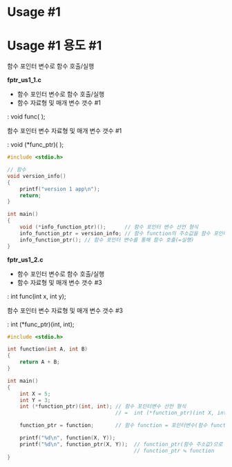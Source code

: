 # Usage #1

# **Usage #1 용도 #1**

함수 포인터 변수로
함수 호출/실행

**fptr\_us1\_1.c**
*   함수 포인터 변수로 함수 호출/실행
*   함수 자료형 및 매개 변수 갯수 #1

: void func( );

함수 포인터 변수 자료형 및 매개 변수 갯수 #1

: void (\*func\_ptr)( );

```cpp
#include <stdio.h>

// 함수
void version_info()
{
    printf("version 1 app\n");
    return;
}

int main()
{
    void (*info_function_ptr)();      // 함수 포인터 변수 선언 형식
    info_function_ptr = version_info; // 함수 function의 주소값을 함수 포인터 변수 info_function_ptr에 초기화
    info_function_ptr(); // 함수 포인터 변수를 통해 함수 호출(=실행)
}


```

**fptr\_us1\_2.c**
*   함수 포인터 변수로 함수 호출/실행
*   함수 자료형 및 매개 변수 갯수 #3

: int func(int x, int y);

함수 포인터 변수 자료형 및 매개 변수 갯수 #3

: int (\*func\_ptr)(int, int);

```cpp
#include <stdio.h>

int function(int A, int B)
{
    return A + B;
}

int main()
{
    int X = 5;
    int Y = 3;
    int (*function_ptr)(int, int); // 함수 포인터변수 선언 형식
                                   // =  int (*function_ptr)(int X, int Y);

    function_ptr = function;       // 함수 function = 포인터변수(함수 function 주소값)

    printf("%d\n", function(X, Y));
    printf("%d\n", function_ptr(X, Y));  // function_ptr(함수 주소값)으로 함수에 접근하여 함수 실행
                                         // function_ptr ≒ function
}


```